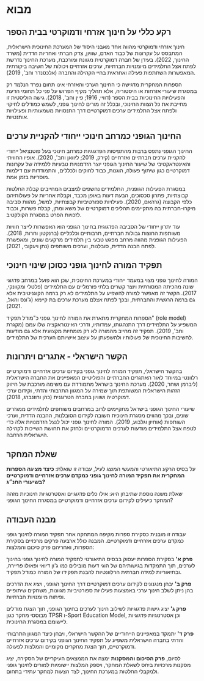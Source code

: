 # מבוא

## רקע כללי על חינוך אזרחי ודמוקרטי בבית הספר

חינוך אזרחי ודמוקרטי מהווה אחד מאבני היסוד של המערכת החינוכית הישראלית, המתבסס על עקרונות של כבוד האדם, שוויון, צדק חברתי ואחריות הדדית (משרד החינוך, 2022). בעידן של חברה דמוקרטית מגוונת ומורכבת, מערכת החינוך נדרשת לפתח אצל התלמידים מיומנויות חברתיות, ערכים אזרחיים ויכולות של חשיבה ביקורתית המאפשרות השתתפות פעילה ואחראית בחיי הקהילה והחברה (אלכסנדר וחב', 2019).

הספרות המחקרית מדגישה כי החינוך הערכי והאזרחי אינו תחום נפרד הנלמד רק במסגרת שיעורי אזרחות או היסטוריה, אלא תהליך מקיף הפרוש על פני כל תחומי הדעת והפעילויות החינוכיות בבית הספר (דוויי, 1916; פיין וחב', 2018). גישה הוליסטית זו מחייבת את כל הצוות החינוכי, ובכלל זה מורים לחינוך גופני, לשמש כמודלים לחיקוי ולפתח אצל התלמידים ערכים דמוקרטיים דרך התנסויות משמעותיות ופעילויות אותנטיות.

## החינוך הגופני כמרחב חינוכי ייחודי להקניית ערכים

החינוך הגופני נתפס ברבות מהתפיסות הפדגוגיות כמרחב חינוכי בעל פוטנציאל ייחודי להקניית ערכים חברתיים ואזרחיים (קירק, 2019; ליוואן וחב', 2020). אופיו החוויתי והאינטראקטיבי של שיעור החינוך הגופני יוצר הזדמנויות טבעיות ללמידה של עקרונות דמוקרטיים כגון שיתוף פעולה, הוגנות, כבוד לחוקים ולכללים, והתמודדות עם דילמות מוסריות בזמן אמת.

במסגרת הפעילות הגופנית, התלמידים נחשפים למצבים המחייבים קבלת החלטות קבוצתיות, פתרון סכסוכים, הבעת דעות באופן מכבד, וקבלת אחריות על פעולותיהם כלפי הקבוצה (גרהאם, 2020). פעילויות ספורטיביות קבוצתיות, למשל, מהוות סביבה מיקרו-חברתית בה מתקיימים תהליכים דמוקרטיים של משא ומתן, קבלת פשרות, וכבוד לזכויות הפרט במסגרת הקולקטיב.

עוד יתרון ייחודי של הסביבה הפדגוגית בחינוך הגופני הוא האפשרות לייצר חוויות משותפות החוצות גבולות חברתיים, תרבותיים וכלכליים (ברנקטון וחרות, 2018). הפעילות הגופנית מהווה מרחב מפגש טבעי בין תלמידים מרקעים שונים, ומאפשרת לפתח הבנה הדדית, סובלנות, וערכים משותפים (נתן ויעקובי, 2021).

## תפקיד המורה לחינוך גופני כסוכן שינוי חינוכי

המורה לחינוך גופני מצוי במעמד ייחודי במערכת החינוכית, שכן הוא פועל במרחב פדגוגי שונה מהכיתה המסורתית ויוצר קשרים בלתי פורמליים עם התלמידים (פלטלי ומקוונקי, 2017). הקשר זה מאפשר למורה להשפיע על התלמידים לא רק ברמה הקוגניטיבית אלא גם ברמה הרגשית והחברתית, ובכך לפתח אצלם מערכת ערכים בת קיימא (ג'ונס והאל, 2021).

הספרות המחקרית מתארת את המורה לחינוך גופני כ"מודל תפקיד" (role model) המשפיע על התלמידים דרך התנהגותו, עמדותיו, ודרכי האינטראקציה שלו עמם (מקגרת וחב', 2019). תפקיד זה מחייב מהמורה לא רק מומחיות מקצועית אלא גם מודעות לחשיבות החינוכית של פעולותיו ולהשפעתן על עיצוב אישיותם הערכית של התלמידים.

## הקשר הישראלי - אתגרים ויתרונות

בהקשר הישראלי, תפקיד המורה לחינוך גופני בקידום ערכים אזרחיים ודמוקרטיים רלוונטי במיוחד לאור האתגרים החברתיים והפוליטיים המאפיינים את החברה הישראלית (ליברמן ושחר, 2020). מערכת החינוך בישראל מתמודדת עם משימה מורכבת של חיזוק הזהות הישראלית המשותפת תוך שמירה על המגוון התרבותי והדתי, וקידום ערכי דמוקרטיה ושוויון בחברה הטרוגנית (כהן ורוזנברג, 2018).

שיעורי החינוך הגופני בישראל מתקיימים לרוב במרחבים משותפים לתלמידים ממגזרים שונים, ובכך מהווים מסגרת חינוכית חשובה לקידום הסובלנות, ההבנה הדדית, וערכי השותפות (אוחיון וגלבוע, 2019). המורה לחינוך גופני יכול לנצל הזדמנויות אלה כדי לטפח אצל התלמידים מודעות לערכים הדמוקרטיים ולחזק את תחושת השייכות לקהילה הישראלית הרחבה.

## שאלת המחקר

על בסיס הרקע התיאורטי והמעשי המוצג לעיל, עבודה זו שואלת: **כיצד מציגה הספרות המחקרית את תפקיד המורה לחינוך גופני כמקדם ערכים אזרחיים ודמוקרטיים בשיעורי החנ״ג?**

שאלת משנה נוספת שתיבחן היא: אילו כלים פדגוגיים ואסטרטגיות חינוכיות מזהה המחקר כיעילים לקידום ערכים אזרחיים ודמוקרטיים במסגרת החינוך הגופני?

## מבנה העבודה

עבודה זו מובנית כסקירת ספרות מקיפה המתחקה אחר תפקיד המורה לחינוך גופני כמקדם ערכים אזרחיים ודמוקרטיים. המבנה כולל ארבעה פרקים מרכזיים בסקירת הספרות, ואחריהם פרק סיכום והמלצות:

**פרק א'** בסקירת הספרות יעסוק בבסיס התיאורטי לתפקיד המורה לחינוך גופני בחינוך לערכים, תוך התמקדות בגישותיהם של הוגי דעות מובילים כמו ג'ון דיואי ופאולו פריירה, ובתיאוריות למידה חברתית הרלוונטיות להבנת תפקידו של המורה כמודל תפקיד.

**פרק ב'** יבחן מנגנונים לקידום ערכים דמוקרטיים דרך החינוך הגופני, ויציג את הדרכים בהן ניתן לשלב חינוך ערכי באמצעות פעילויות ספורטיביות מגוונות, משחקים שיתופיים ופיתוח מיומנויות חברתיות.

**פרק ג'** יציג גישות פדגוגיות לשילוב חינוך לערכים בחינוך הגופני, תוך הצגת מודלים מבוססי מחקר כגון TPSR ו-Sport Education Model, וכן אסטרטגיות פדגוגיות ליישומם במסגרת החינוכית.

**פרק ד'** יתמקד במאפיינים הייחודיים של ההקשר הישראלי, ויבחן כיצד המגוון התרבותי והדתי בחברה הישראלית משפיע על תפקיד החינוך הגופני בקידום ערכים אזרחיים ודמוקרטיים, תוך הצגת מחקרים מקומיים והמלצות לפעולה.

לסיום, **פרק הסיכום והמסקנות** ימצה את הממצאים העיקריים של הסקירה, יציג מסקנות מרכזיות ביחס לשאלת המחקר, ויספק המלצות יישומיות למורים לחינוך גופני ולמקבלי החלטות במערכת החינוך, לצד הצעות למחקר עתידי בתחום.
